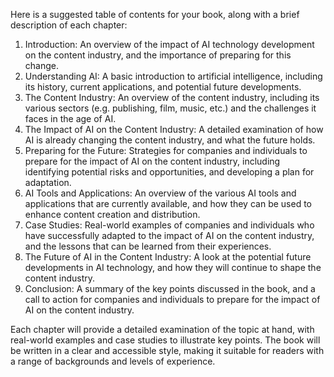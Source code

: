 Here is a suggested table of contents for your book, along with a brief description of each chapter:

1. Introduction: An overview of the impact of AI technology development on the content industry, and the importance of preparing for this change.
2. Understanding AI: A basic introduction to artificial intelligence, including its history, current applications, and potential future developments.
3. The Content Industry: An overview of the content industry, including its various sectors (e.g. publishing, film, music, etc.) and the challenges it faces in the age of AI.
4. The Impact of AI on the Content Industry: A detailed examination of how AI is already changing the content industry, and what the future holds.
5. Preparing for the Future: Strategies for companies and individuals to prepare for the impact of AI on the content industry, including identifying potential risks and opportunities, and developing a plan for adaptation.
6. AI Tools and Applications: An overview of the various AI tools and applications that are currently available, and how they can be used to enhance content creation and distribution.
7. Case Studies: Real-world examples of companies and individuals who have successfully adapted to the impact of AI on the content industry, and the lessons that can be learned from their experiences.
8. The Future of AI in the Content Industry: A look at the potential future developments in AI technology, and how they will continue to shape the content industry.
9. Conclusion: A summary of the key points discussed in the book, and a call to action for companies and individuals to prepare for the impact of AI on the content industry.

Each chapter will provide a detailed examination of the topic at hand, with real-world examples and case studies to illustrate key points. The book will be written in a clear and accessible style, making it suitable for readers with a range of backgrounds and levels of experience.